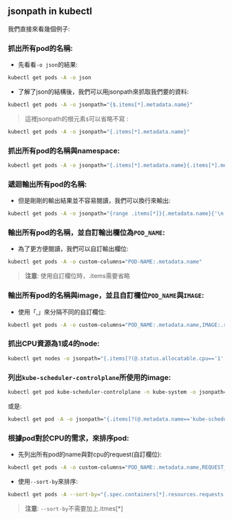 ## jsonpath in kubectl

我們直接來看幾個例子:

### 抓出所有pod的名稱:

* 先看看`-o json`的結果:
```bash
kubectl get pods -A -o json
```

* 了解了json的結構後，我們可以用jsonpath來抓取我們要的資料:

```bash
kubectl get pods -A -o jsonpath="{$.items[*].metadata.name}"
```

> 這裡jsonpath的根元素`$`可以省略不寫 :

```bash
kubectl get pods -A -o jsonpath="{.items[*].metadata.name}"
```
### 抓出所有pod的名稱與namespace:

```bash
kubectl get pods -A -o jsonpath="{.items[*].metadata.name}{.items[*].metadata.namespace}"
```
### 遞迴輸出所有pod的名稱:

* 但是剛剛的輸出結果並不容易閱讀，我們可以換行來輸出:
```bash
kubectl get pods -A -o jsonpath="{range .items[*]}{.metadata.name}{'\n'}{end}"
```

### 輸出所有pod的名稱，並自訂輸出欄位為`POD_NAME`:

* 為了更方便閱讀，我們可以自訂輸出欄位:

```bash
kubectl get pods -A -o custom-columns="POD-NAME:.metadata.name"
```

> **注意**: 使用自訂欄位時，.items需要省略


### 輸出所有pod的名稱與image，並且自訂欄位`POD_NAME`與`IMAGE`:

* 使用「,」來分隔不同的自訂欄位:

```bash
kubectl get pods -A -o custom-columns="POD_NAME:.metadata.name,IMAGE:.spec.containers[*].image"
```

### 抓出CPU資源為1或4的node:

```bash
kubectl get nodes -o jsonpath="{.items[?(@.status.allocatable.cpu=='1' || @.status.allocatable.cpu=='4')].metadata.name}"
```

### 列出`kube-scheduler-controlplane`所使用的image:

```bash
kubectl get pod kube-scheduler-controlplane -n kube-system -o jsonpath="{.spec.containers[*].image}"
```

或是:

```bash
kubectl get pod -A -o jsonpath="{.items[?(@.metadata.name=='kube-scheduler-controlplane')].spec.containers[*].image}"
```

### 根據pod對於CPU的需求，來排序pod:

* 先列出所有pod的name與對cpu的request(自訂欄位):
```bash
kubectl get pods -A -o custom-columns="POD_NAME:.metadata.name,REQUEST_CPU:.spec.containers[*].resources.requests.cpu"
```

* 使用`--sort-by`來排序:
```bash
kubectl get pods -A --sort-by="{.spec.containers[*].resources.requests.cpu}" -o custom-columns="POD_NAME:.metadata.name,REQUEST_CPU:.spec.containers[*].resources.requests.cpu"
```

> **注意**: `--sort-by`不需要加上.itmes[*]